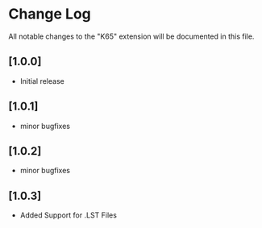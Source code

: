 # Change Log

All notable changes to the "K65" extension will be documented in this file.


## [1.0.0]
- Initial release
## [1.0.1]
 - minor bugfixes
## [1.0.2]
 - minor bugfixes
## [1.0.3]
 - Added Support for .LST Files